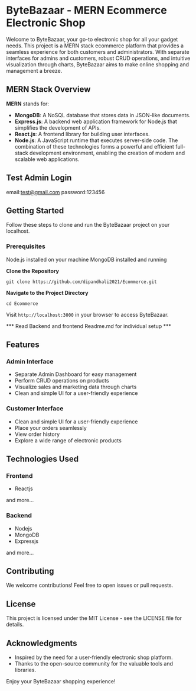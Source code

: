
# ByteBazaar - MERN Ecommerce Electronic Shop

Welcome to ByteBazaar, your go-to electronic shop for all your gadget needs. This project is a MERN stack ecommerce platform that provides a seamless experience for both customers and administrators. With separate interfaces for admins and customers, robust CRUD operations, and intuitive visualization through charts, ByteBazaar aims to make online shopping and management a breeze.

## MERN Stack Overview

__MERN__ stands for:

- __MongoDB__: A NoSQL database that stores data in JSON-like documents.
- __Express.js__: A backend web application framework for Node.js that simplifies the development of APIs.
- __React.js__: A frontend library for building user interfaces.
- __Node.js__: A JavaScript runtime that executes server-side code.
The combination of these technologies forms a powerful and efficient full-stack development environment, enabling the creation of modern and scalable web applications.

## Test Admin Login
email:test@gmail.com
password:123456

## Getting Started

Follow these steps to clone and run the ByteBazaar project on your localhost.

### Prerequisites
Node.js installed on your machine
MongoDB installed and running


__Clone the Repository__

```
git clone https://github.com/dipandhali2021/Ecommerce.git

```

__Navigate to the Project Directory__

```
cd Ecommerce
```

Visit `http://localhost:3000` in your browser to access ByteBazaar.


*** Read Backend and frontend Readme.md for individual setup ***


## Features

### Admin Interface
- Separate Admin Dashboard for easy management
- Perform CRUD operations on products
- Visualize sales and marketing data through charts
- Clean and simple UI for a user-friendly experience

### Customer Interface
- Clean and simple UI for a user-friendly experience
- Place your orders seamlessly
- View order history
- Explore a wide range of electronic products


## Technologies Used

### Frontend
- Reactjs


and more...

### Backend
- Nodejs
- MongoDB
- Expressjs

and more...


## Contributing
We welcome contributions! Feel free to open issues or pull requests.

## License
This project is licensed under the MIT License - see the LICENSE file for details.

## Acknowledgments
- Inspired by the need for a user-friendly electronic shop platform.
- Thanks to the open-source community for the valuable tools and libraries.


Enjoy your ByteBazaar shopping experience!
